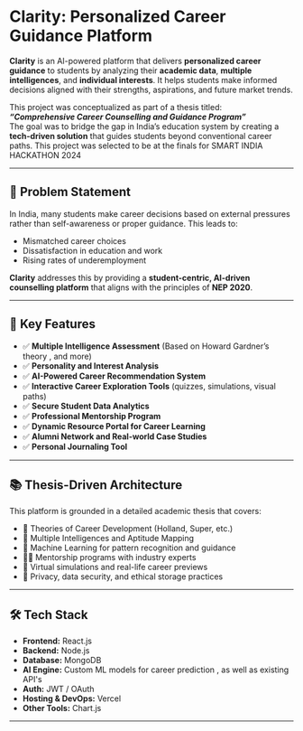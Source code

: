 # Clarity: Personalized Career Guidance Platform

**Clarity** is an AI-powered platform that delivers **personalized career guidance** to students by analyzing their **academic data**, **multiple intelligences**, and **individual interests**. It helps students make informed decisions aligned with their strengths, aspirations, and future market trends.

This project was conceptualized as part of a thesis titled:  
**_“Comprehensive Career Counselling and Guidance Program”_**  
The goal was to bridge the gap in India’s education system by creating a **tech-driven solution** that guides students beyond conventional career paths.
This project was selected to be at the finals for SMART INDIA HACKATHON 2024

---

## 🧠 Problem Statement

In India, many students make career decisions based on external pressures rather than self-awareness or proper guidance. This leads to:

- Mismatched career choices  
- Dissatisfaction in education and work  
- Rising rates of underemployment  

**Clarity** addresses this by providing a **student-centric, AI-driven counselling platform** that aligns with the principles of **NEP 2020**.

---

## 🎯 Key Features

- ✅ **Multiple Intelligence Assessment** (Based on Howard Gardner’s theory , and more)
- ✅ **Personality and Interest Analysis**
- ✅ **AI-Powered Career Recommendation System**
- ✅ **Interactive Career Exploration Tools** (quizzes, simulations, visual paths)
- ✅ **Secure Student Data Analytics**
- ✅ **Professional Mentorship Program**
- ✅ **Dynamic Resource Portal for Career Learning**
- ✅ **Alumni Network and Real-world Case Studies**
- ✅ **Personal Journaling Tool**

---

## 📚 Thesis-Driven Architecture

This platform is grounded in a detailed academic thesis that covers:

- 📖 Theories of Career Development (Holland, Super, etc.)
- 🧠 Multiple Intelligences and Aptitude Mapping
- 🤖 Machine Learning for pattern recognition and guidance
- 🧑‍🏫 Mentorship programs with industry experts
- 🧪 Virtual simulations and real-life career previews
- 🔐 Privacy, data security, and ethical storage practices

---

## 🛠️ Tech Stack

- **Frontend:** React.js 
- **Backend:** Node.js
- **Database:** MongoDB
- **AI Engine:** Custom ML models for career prediction , as well as existing API's
- **Auth:** JWT / OAuth
- **Hosting & DevOps:** Vercel
- **Other Tools:** Chart.js

---